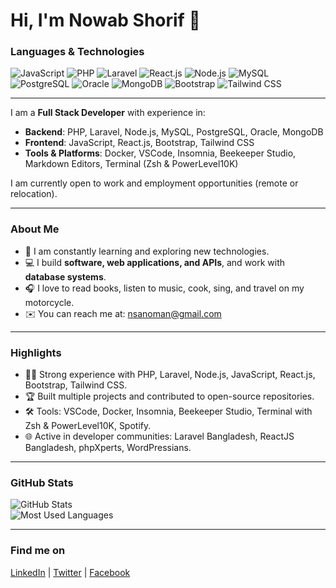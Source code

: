 <h1>Hi, I'm Nowab Shorif 👋</h1>

### Languages & Technologies

![JavaScript](https://img.shields.io/badge/JavaScript-F7DF1E?style=flat&logo=javascript&logoColor=black)
![PHP](https://img.shields.io/badge/PHP-777BB4?style=flat&logo=php&logoColor=white)
![Laravel](https://img.shields.io/badge/Laravel-FF2D20?style=flat&logo=laravel&logoColor=white)
![React.js](https://img.shields.io/badge/React.js-61DAFB?style=flat&logo=react&logoColor=black)
![Node.js](https://img.shields.io/badge/Node.js-339933?style=flat&logo=node.js&logoColor=white)
![MySQL](https://img.shields.io/badge/MySQL-4479A1?style=flat&logo=mysql&logoColor=white)
![PostgreSQL](https://img.shields.io/badge/PostgreSQL-336791?style=flat&logo=postgresql&logoColor=white)
![Oracle](https://img.shields.io/badge/Oracle-F80000?style=flat&logo=oracle&logoColor=white)
![MongoDB](https://img.shields.io/badge/MongoDB-47A248?style=flat&logo=mongodb&logoColor=white)
![Bootstrap](https://img.shields.io/badge/Bootstrap-7952B3?style=flat&logo=bootstrap&logoColor=white)
![Tailwind CSS](https://img.shields.io/badge/Tailwind%20CSS-06B6D4?style=flat&logo=tailwind-css&logoColor=white)

---

I am a **Full Stack Developer** with experience in:

- **Backend**: PHP, Laravel, Node.js, MySQL, PostgreSQL, Oracle, MongoDB  
- **Frontend**: JavaScript, React.js, Bootstrap, Tailwind CSS  
- **Tools & Platforms**: Docker, VSCode, Insomnia, Beekeeper Studio, Markdown Editors, Terminal (Zsh & PowerLevel10K)  

I am currently open to work and employment opportunities (remote or relocation).

---

### About Me

- 🌱 I am constantly learning and exploring new technologies.  
- 💻 I build **software, web applications, and APIs**, and work with **database systems**.  
- 🎧 I love to read books, listen to music, cook, sing, and travel on my motorcycle.  
- ✉️ You can reach me at: [nsanoman@gmail.com](mailto:nsanoman@gmail.com)  

---

### Highlights

- 👨‍💻 Strong experience with PHP, Laravel, Node.js, JavaScript, React.js, Bootstrap, Tailwind CSS.  
- 🏆 Built multiple projects and contributed to open-source repositories.  
- 🛠 Tools: VSCode, Docker, Insomnia, Beekeeper Studio, Terminal with Zsh & PowerLevel10K, Spotify.  
- 🌐 Active in developer communities: Laravel Bangladesh, ReactJS Bangladesh, phpXperts, WordPressians.  

---

### GitHub Stats

![GitHub Stats](https://github-readme-stats.vercel.app/api?username=ns-noman&show_icons=true&theme=dark&count_private=true)
<br>
![Most Used Languages](https://github-readme-stats.vercel.app/api/top-langs/?username=ns-noman&layout=compact&theme=dark)

---

### Find me on

[LinkedIn](https://www.linkedin.com/in/nowab-shorif) | [Twitter](https://x.com/nsa_noman) | [Facebook](https://www.facebook.com/nowab.shorif.al.noman)
